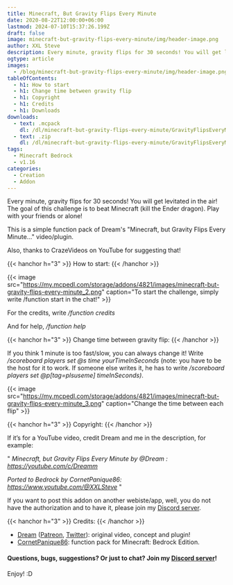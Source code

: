 ```yaml
---
title: Minecraft, But Gravity Flips Every Minute
date: 2020-08-22T12:00:00+06:00
lastmod: 2024-07-10T15:37:26.199Z
draft: false
image: minecraft-but-gravity-flips-every-minute/img/header-image.png
author: XXL Steve
description: Every minute, gravity flips for 30 seconds! You will get levitated in the air! The goal of this challenge is to beat Minecraft (kill the Ender dragon). Play with your friends or alone!
ogtype: article
images:
  - /blog/minecraft-but-gravity-flips-every-minute/img/header-image.png
tableOfContents:
  - h1: How to start
  - h1: Change time between gravity flip
  - h1: Copyright
  - h1: Credits
  - h1: Downloads
downloads:
  - text: .mcpack
    dl: /dl/minecraft-but-gravity-flips-every-minute/GravityFlipsEveryMinute.mcpack
  - text: .zip
    dl: /dl/minecraft-but-gravity-flips-every-minute/GravityFlipsEveryMinute.zip
tags:
  - Minecraft Bedrock
  - v1.16
categories:
  - Creation
  - Addon
---
```


Every minute, gravity flips for 30 seconds! You will get levitated in the air! The goal of this challenge is to beat Minecraft (kill the Ender dragon). Play with your friends or alone! 

This is a simple function pack of Dream's "Minecraft, but Gravity Flips Every Minute..." video/plugin. 

Also, thanks to CrazeVideos on YouTube for suggesting that!

{{< hanchor h="3" >}}
How to start:
{{< /hanchor >}}

{{< image src="https://my.mcpedl.com/storage/addons/4821/images/minecraft-but-gravity-flips-every-minute_2.png" caption="To start the challenge, simply write /function start in the chat!"  >}}

For the credits, write */function credits*

And for help, */function help*

{{< hanchor h="3" >}}
Change time between gravity flip:
{{< /hanchor >}}

If you think 1 minute is too fast/slow, you can always change it! Write */scoreboard players set @s time yourTimeInSeconds* (note: you have to be the host for it to work. If someone else writes it, he has to write */scoreboard players set @p[tag=plsuseme] timeInSeconds)*.

{{< image src="https://my.mcpedl.com/storage/addons/4821/images/minecraft-but-gravity-flips-every-minute_3.png" caption="Change the time between each flip"  >}}

{{< hanchor h="3" >}}
Copyright:
{{< /hanchor >}}

If it’s for a YouTube video, credit Dream and me in the description, for example:

" *Minecraft, but Gravity Flips Every Minute by @Dream : https://youtube.com/c/Dreamm*

*Ported to Bedrock by CornetPanique86: https://www.youtube.com/@XXLSteve* "

If you want to post this addon on another webiste/app, well, you do not have the authorization and to have it, please join my [Discord server](https://discord.gg/dJJyryc).

{{< hanchor h="3" >}}
Credits:
{{< /hanchor >}}

- [Dream](https://youtube.com/c/Dreamm) ([Patreon](https://patreon.com/DreamWasTaken), [Twitter](https://twitter.com/DreamWasTaken)): original video, concept and plugin!
- [CornetPanique86](https://www.youtube.com/@XXLSteve): function pack for Minecraft: Bedrock Edition.

#### Questions, bugs, suggestions? Or just to chat? Join my [Discord server](https://discord.gg/dJJyryc)!

Enjoy! :D